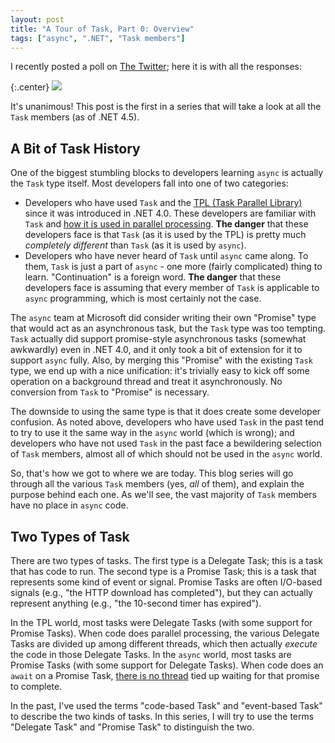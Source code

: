```yaml
---
layout: post
title: "A Tour of Task, Part 0: Overview"
tags: ["async", ".NET", "Task members"]
---
```



I recently posted a poll on [The Twitter](https://www.youtube.com/watch?v=VqQrUngBDxU); here it is with all the responses:



{:.center}
![](http://2.bp.blogspot.com/-wpQPbufSHic/U1kR83AyjrI/AAAAAAAALUI/4i3XPJZjc-A/s1600/Poll.png)



It's unanimous! This post is the first in a series that will take a look at all the `Task` members (as of .NET 4.5).



## A Bit of Task History



One of the biggest stumbling blocks to developers learning `async` is actually the `Task` type itself. Most developers fall into one of two categories:




- Developers who have used `Task` and the [TPL (Task Parallel Library)](http://msdn.microsoft.com/en-us/library/dd460717(v=vs.110).aspx) since it was introduced in .NET 4.0. These developers are familiar with `Task` and [how it is used in parallel processing](http://msdn.microsoft.com/en-us/library/ff963553.aspx). **The danger** that these developers face is that `Task` (as it is used by the TPL) is pretty much _completely different_ than `Task` (as it is used by `async`).
- Developers who have never heard of `Task` until `async` came along. To them, `Task` is just a part of `async` - one more (fairly complicated) thing to learn. "Continuation" is a foreign word. **The danger** that these developers face is assuming that every member of `Task` is applicable to `async` programming, which is most certainly not the case.




The `async` team at Microsoft did consider writing their own "Promise" type that would act as an asynchronous task, but the `Task` type was too tempting. `Task` actually did support promise-style asynchronous tasks (somewhat awkwardly) even in .NET 4.0, and it only took a bit of extension for it to support `async` fully. Also, by merging this "Promise" with the existing `Task` type, we end up with a nice unification: it's trivially easy to kick off some operation on a background thread and treat it asynchronously. No conversion from `Task` to "Promise" is necessary.





The downside to using the same type is that it does create some developer confusion. As noted above, developers who have used `Task` in the past tend to try to use it the same way in the `async` world (which is wrong); and developers who have not used `Task` in the past face a bewildering selection of `Task` members, almost all of which should not be used in the `async` world.





So, that's how we got to where we are today. This blog series will go through all the various `Task` members (yes, _all_ of them), and explain the purpose behind each one. As we'll see, the vast majority of `Task` members have no place in `async` code.



## Two Types of Task



There are two types of tasks. The first type is a Delegate Task; this is a task that has code to run. The second type is a Promise Task; this is a task that represents some kind of event or signal. Promise Tasks are often I/O-based signals (e.g., "the HTTP download has completed"), but they can actually represent anything (e.g., "the 10-second timer has expired").





In the TPL world, most tasks were Delegate Tasks (with some support for Promise Tasks). When code does parallel processing, the various Delegate Tasks are divided up among different threads, which then actually _execute_ the code in those Delegate Tasks. In the `async` world, most tasks are Promise Tasks (with some support for Delegate Tasks). When code does an `await` on a Promise Task, [there is no thread](http://blog.stephencleary.com/2013/11/there-is-no-thread.html) tied up waiting for that promise to complete.





In the past, I've used the terms "code-based Task" and "event-based Task" to describe the two kinds of tasks. In this series, I will try to use the terms "Delegate Task" and "Promise Task" to distinguish the two.



<!--

<h4>Historical Task Use Cases</h4>

<p>Before we dive into the <code class="csharp">Task</code> members, I want to briefly describe the use cases for the <code class="csharp">Task</code> type in .NET 4.0 code. If you're one of the "never heard of <code class="csharp">Task</code>" developers, feel free to skip this section (unless you need to maintain <code class="csharp">Task</code>-based .NET 4.0-era code).<p>

<h5>Queue a Delegate to Another Thread</h5>

<p>Probably the most common use case was just a one-off "queue this work to another thread" kind of call. Usually, the "another thread" was just "some thread pool thread", and the code looks something like this:</p>



<h5>Promise Tasks</h5>

<h5>Pipelines</h5> - ?

<h5>Dynamic Task Parallelism</h5>

<p>Parallel processing can be broadly divided into <a href="http://msdn.microsoft.com/en-us/library/vstudio/dd537608(v=vs.110).aspx">data parallelism</a> and <a href="http://msdn.microsoft.com/en-us/library/vstudio/dd537609(v=vs.110).aspx">task parallelism</a>.</p>

<p>Data parallelism is the most common: that's when you have a sequence of values that you need to process in parallel. Data parallelism is handled quite nicely (and exhaustively) by <a href="http://msdn.microsoft.com/en-us/library/vstudio/system.threading.tasks.parallel"><code class="csharp">Parallel.For</code>, <code class="csharp">Parallel.ForEach</code></a>, and <a href="http://msdn.microsoft.com/en-us/library/vstudio/dd460688(v=vs.110).aspx">Parallel LINQ</a>.</p>

<p>Task parallelism is more rare: that's when you have a number of delegates that you need to execute in parallel. Basic task parallelism is supported by the <a href="http://msdn.microsoft.com/en-us/library/vstudio/system.threading.tasks.parallel"><code class="csharp">Parallel.Invoke</code> methods</a>. That support is only "basic" because you have to know at the beginning of the parallel call how many delegates to schedule. There's another scenario called <a href="http://msdn.microsoft.com/en-us/library/ff963551.aspx">dynamic task parallelism</a> that is extremely flexible and enables you to dynamically add more Delegate Tasks to the parallel processing.</p>

<p>Note how far we got before mentioning Delegate Tasks. The most common parallelism (data parallelism) should be using higher-level abstractions (which do use Delegate Tasks under the covers). The only parallel scenario where you should be dealing with the <code class="csharp">Task</code> type directly is the quite rare dynamic task parallelism scenario. I've seen a number of projects in my time that attempted to use <code class="csharp">Task</code> directly instead of <code class="csharp">Parallel</code> or PLINQ, and ended up way overcomplicated as a result.</p>

-->